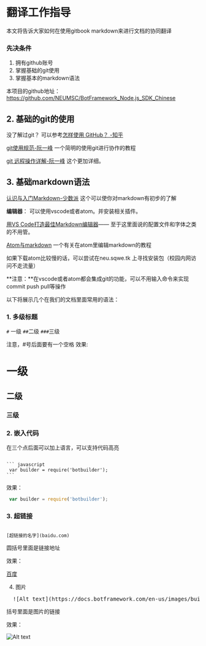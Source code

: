 # 翻译工作指导

本文将告诉大家如何在使用gitbook markdown来进行文档的协同翻译

### 先决条件
1. 拥有github账号
2. 掌握基础的git使用
3. 掌握基本的markdown语法

本项目的github地址：
https://github.com/NEUMSC/BotFramework_Node.js_SDK_Chinese


## 2. 基础的git的使用

没了解过git？  可以参考[怎样使用 GitHub？ -知乎](https://www.zhihu.com/question/20070065)

[git使用规范-阮一峰](http://www.ruanyifeng.com/blog/2015/08/git-use-process.html)
一个简明的使用git进行协作的教程

[git 远程操作详解-阮一峰](http://www.ruanyifeng.com/blog/2014/06/git_remote.html)
这个更加详细。

## 3. 基础markdown语法

[认识与入门Markdown-少数派](https://sspai.com/post/25137)
这个可以使你对markdown有初步的了解

**编辑器**：
可以使用vscode或者atom。并安装相关插件。

[用VS Code打造最佳Markdown编辑器](http://www.jianshu.com/p/18876655b452)——
至于这里面说的配置文件和字体之类的不用管。

[Atom与markdown](http://www.jianshu.com/p/ad3e737e5dc2) 一个有关在atom里编辑markdown的教程

如果下载atom比较慢的话，可以尝试在neu.sqwe.tk 上寻找安装包（校园内网访问不走流量）

**注意：**在vscode或者atom都会集成git的功能，可以不用输入命令来实现commit push pull等操作


以下将展示几个在我们的文档里面常用的语法：
### 1. 多级标题

`#` 一级
`##`二级
`###`三级

注意，#号后面要有一个空格
效果:
# 一级
## 二级
### 三级

### 2. 嵌入代码
在三个点后面可以加上语言，可以支持代码高亮

<pre><code>
``` javascript
 var builder = require('botbuilder');
```
</code></pre>
效果：

```javascript
 var builder = require('botbuilder');
```

### 3. 超链接

<code>
[超链接的名字](baidu.com)
</code>

圆括号里面是链接地址

效果：

[百度](baidu.com)

4. 图片
<pre>
  ![Alt text](https://docs.botframework.com/en-us/images/builder/builder-luis-default-app.png)
</pre>

括号里面是图片的链接

效果：

  ![Alt text](https://docs.botframework.com/en-us/images/builder/builder-luis-default-app.png)
